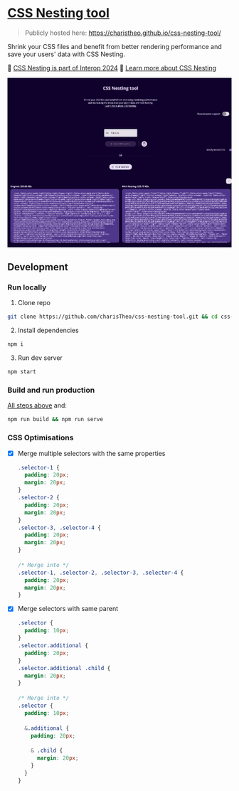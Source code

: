 # [CSS Nesting tool](https://charistheo.github.io/css-nesting-tool/)

> Publicly hosted here: https://charistheo.github.io/css-nesting-tool/

Shrink your CSS files and benefit from better rendering performance and save your users' data with CSS Nesting.

🎉 [CSS Nesting is part of Interop 2024](https://github.com/web-platform-tests/interop/issues/420)
📖 [Learn more about CSS Nesting](https://developer.chrome.com/articles/css-nesting/)

![CSS nesting tool demo screenshot](./demo-screenshot.png)

## Development

### Run locally

1. Clone repo

```sh
git clone https://github.com/charisTheo/css-nesting-tool.git && cd css-nesting-tool
```

2. Install dependencies

```sh
npm i
```

3. Run dev server

```sh
npm start
```

### Build and run production

[All steps above](#run-locally) and:

```sh
npm run build && npm run serve
```

### CSS Optimisations

- [x] Merge multiple selectors with the same properties

    ```css
    .selector-1 {
      padding: 20px;
      margin: 20px;
    }
    .selector-2 {
      padding: 20px;
      margin: 20px;
    }
    .selector-3, .selector-4 {
      padding: 20px;
      margin: 20px;
    }

    /* Merge into */
    .selector-1, .selector-2, .selector-3, .selector-4 {
      padding: 20px;
      margin: 20px;
    }
    ```

- [x] Merge selectors with same parent

    ```css
    .selector {
      padding: 10px;
    }
    .selector.additional {
      padding: 20px;
    }
    .selector.additional .child {
      margin: 20px;
    }

    /* Merge into */
    .selector {
      padding: 10px;

      &.additional {
        padding: 20px;

        & .child {
          margin: 20px;
        }
      }
    }
    ```
